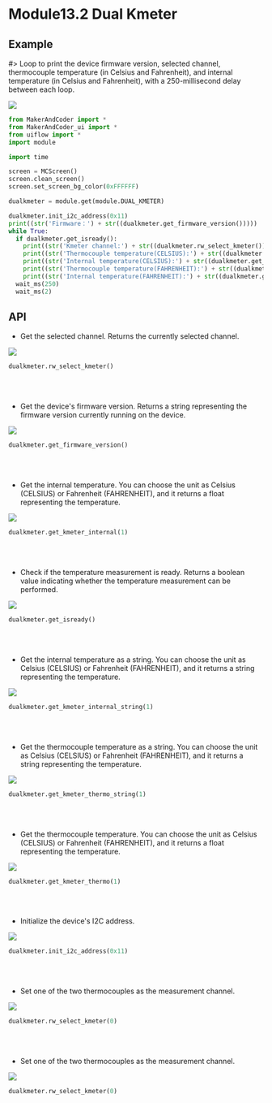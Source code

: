 # Module13.2 Dual Kmeter

## Example
#> Loop to print the device firmware version, selected channel, thermocouple temperature (in Celsius and Fahrenheit), and internal temperature (in Celsius and Fahrenheit), with a 250-millisecond delay between each loop.

<img class="blockly_svg" src="https://makerandcoder.com/MCLab/blockly/modules/dual_kmeter/uiflow_block_dual_kmeter_demo.svg">

```python
from MakerAndCoder import *
from MakerAndCoder_ui import *
from uiflow import *
import module

import time

screen = MCScreen()
screen.clean_screen()
screen.set_screen_bg_color(0xFFFFFF)

dualkmeter = module.get(module.DUAL_KMETER)

dualkmeter.init_i2c_address(0x11)
print((str('Firmware：') + str((dualkmeter.get_firmware_version()))))
while True:
  if dualkmeter.get_isready():
    print((str('Kmeter channel:') + str((dualkmeter.rw_select_kmeter()))))
    print((str('Thermocouple temperature(CELSIUS):') + str((dualkmeter.get_kmeter_thermo(1)))))
    print((str('Internal temperature(CELSIUS):') + str((dualkmeter.get_kmeter_internal(1)))))
    print((str('Thermocouple temperature(FAHRENHEIT):') + str((dualkmeter.get_kmeter_thermo(2)))))
    print((str('Internal temperature(FAHRENHEIT):') + str((dualkmeter.get_kmeter_internal(2)))))
  wait_ms(250)
  wait_ms(2)
```

## API
- Get the selected channel. Returns the currently selected channel.
<img class="blockly_svg" src="https://makerandcoder.com/MCLab/blockly/modules/dual_kmeter/uiflow_block_module_dualkmeter_get_channel.svg">

```python
dualkmeter.rw_select_kmeter()
```

<br><br>
- Get the device's firmware version. Returns a string representing the firmware version currently running on the device.
<img class="blockly_svg" src="https://makerandcoder.com/MCLab/blockly/modules/dual_kmeter/uiflow_block_module_dualkmeter_get_fw_version.svg">

```python
dualkmeter.get_firmware_version()
```

<br><br>
- Get the internal temperature. You can choose the unit as Celsius (CELSIUS) or Fahrenheit (FAHRENHEIT), and it returns a float representing the temperature.
<img class="blockly_svg" src="https://makerandcoder.com/MCLab/blockly/modules/dual_kmeter/uiflow_block_module_dualkmeter_get_internal_temp.svg">

```python
dualkmeter.get_kmeter_internal(1)
```

<br><br>
- Check if the temperature measurement is ready. Returns a boolean value indicating whether the temperature measurement can be performed.
<img class="blockly_svg" src="https://makerandcoder.com/MCLab/blockly/modules/dual_kmeter/uiflow_block_module_dualkmeter_get_isready.svg">

```python
dualkmeter.get_isready()
```

<br><br>
- Get the internal temperature as a string. You can choose the unit as Celsius (CELSIUS) or Fahrenheit (FAHRENHEIT), and it returns a string representing the temperature.
<img class="blockly_svg" src="https://makerandcoder.com/MCLab/blockly/modules/dual_kmeter/uiflow_block_module_dualkmeter_get_str_internal_temp.svg">

```python
dualkmeter.get_kmeter_internal_string(1)
```

<br><br>
- Get the thermocouple temperature as a string. You can choose the unit as Celsius (CELSIUS) or Fahrenheit (FAHRENHEIT), and it returns a string representing the temperature.
<img class="blockly_svg" src="https://makerandcoder.com/MCLab/blockly/modules/dual_kmeter/uiflow_block_module_dualkmeter_get_str_thermo_temp.svg">

```python
dualkmeter.get_kmeter_thermo_string(1)
```

<br><br>
- Get the thermocouple temperature. You can choose the unit as Celsius (CELSIUS) or Fahrenheit (FAHRENHEIT), and it returns a float representing the temperature.
<img class="blockly_svg" src="https://makerandcoder.com/MCLab/blockly/modules/dual_kmeter/uiflow_block_module_dualkmeter_get_thermo_temp.svg">

```python
dualkmeter.get_kmeter_thermo(1)
```

<br><br>
- Initialize the device's I2C address.
<img class="blockly_svg" src="https://makerandcoder.com/MCLab/blockly/modules/dual_kmeter/uiflow_block_module_dualkmeter_init_i2c.svg">

```python
dualkmeter.init_i2c_address(0x11)
```

<br><br>
- Set one of the two thermocouples as the measurement channel.
<img class="blockly_svg" src="https://makerandcoder.com/MCLab/blockly/modules/dual_kmeter/uiflow_block_module_dualkmeter_set_channel.svg">

```python
dualkmeter.rw_select_kmeter(0)
```

<br><br>
- Set one of the two thermocouples as the measurement channel.
<img class="blockly_svg" src="https://makerandcoder.com/MCLab/blockly/modules/dual_kmeter/uiflow_block_module_dualkmeter_set_channel2.svg">

```python
dualkmeter.rw_select_kmeter(0)
```

